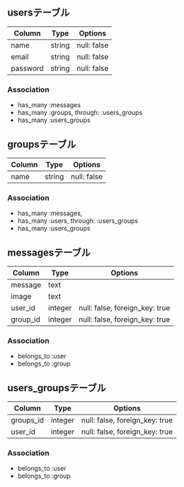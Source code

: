## usersテーブル

|Column|Type|Options|
|------|----|-------|
|name|string|null: false|
|email|string|null: false|
|password|string|null: false|

### Association
- has_many :messages
- has_many :groups, through: :users_groups
- has_many :users_groups

## groupsテーブル

|Column|Type|Options|
|------|----|-------|
|name|string|null: false|


### Association
- has_many :messages,
- has_many :users, through: :users_groups
- has_many :users_groups

## messagesテーブル

|Column|Type|Options|
|------|----|-------|
|message|text|
|image|text|
|user_id|integer|null: false, foreign_key: true|
|group_id|integer|null: false, foreign_key: true|

### Association
- belongs_to :user
- belongs_to :group

## users_groupsテーブル

Column|Type|Options|
|------|----|-------|
|groups_id|integer|null: false, foreign_key: true|
|user_id|integer|null: false, foreign_key: true|

### Association
- belongs_to :user
- belongs_to :group